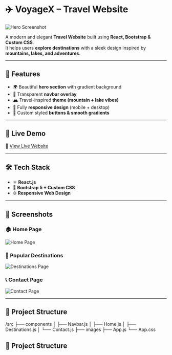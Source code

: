 # ✈️ VoyageX – Travel Website  

![Hero Screenshot](https://github.com/user-attachments/assets/hero-sample.png)  

A modern and elegant **Travel Website** built using **React, Bootstrap & Custom CSS**.  
It helps users **explore destinations** with a sleek design inspired by **mountains, lakes, and adventures**.  

---

## 🌟 Features  
- 🌍 Beautiful **hero section** with gradient background  
- 📌 Transparent **navbar overlay**  
- 🏔️ Travel-inspired **theme (mountain + lake vibes)**  
- 📱 Fully **responsive design** (mobile + desktop)  
- 🎨 Custom styled **buttons & smooth gradients**  

---

## 🚀 Live Demo  
🔗 [View Live Website](https://your-travel-demo-link.netlify.app/)  

---

## 🛠️ Tech Stack  
- ⚛️ **React.js**  
- 🎨 **Bootstrap 5 + Custom CSS**  
- 🌐 **Responsive Web Design**  

---

## 📸 Screenshots  

### 🏠 Home Page  
![Home Page](<img width="1280" height="1024" alt="image" src="https://github.com/user-attachments/assets/ad33882c-193e-4393-8dad-971e1cf982fe"/>)  

### 📍 Popular Destinations  
![Destinations Page](<img width="1280" height="1024" alt="image" src="https://github.com/user-attachments/assets/245957e8-9244-4124-b710-1bd9ac499202"/>)  

### 📞 Contact Page  
![Contact Page](<img width="1280" height="1024" alt="image" src="https://github.com/user-attachments/assets/022e48da-76a0-4302-849b-e8410d910f86"/>)  

---


## 📂 Project Structure  
/src
├── components
│ ├── Navbar.js
│ ├── Home.js
│ ├── Destinations.js
│ └── Contact.js
├── images
├── App.js
└── App.css



## 📂 Project Structure  
